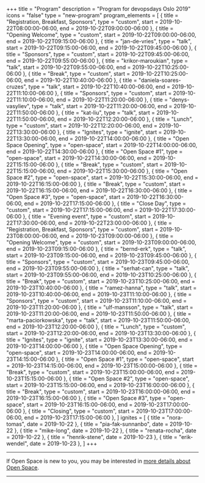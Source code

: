 +++
title = "Program"
description = "Program for devopsdays Oslo 2019"
icons = "false"
type = "new-program"
program_elements = [
    { title = "Registration, Breakfast, Sponsors", type = "custom", start = 2019-10-22T08:00:00-06:00, end = 2019-10-22T09:00:00-06:00 },
    { title = "Opening Welcome", type = "custom", start = 2019-10-22T09:00:00-06:00, end = 2019-10-22T09:15:00-06:00 },
    { title = "jan-de-vries", type = "talk", start = 2019-10-22T09:15:00-06:00, end = 2019-10-22T09:45:00-06:00 },
    { title = "Sponsors", type = "custom", start = 2019-10-22T09:45:00-06:00, end = 2019-10-22T09:55:00-06:00 },
    { title = "krikor-maroukian", type = "talk", start = 2019-10-22T09:55:00-06:00, end = 2019-10-22T10:25:00-06:00 },
    { title = "Break", type = "custom", start = 2019-10-22T10:25:00-06:00, end = 2019-10-22T10:40:00-06:00 },
    { title = "daniela-soares-cruzes", type = "talk", start = 2019-10-22T10:40:00-06:00, end = 2019-10-22T11:10:00-06:00 },
    { title = "Sponsors", type = "custom", start = 2019-10-22T11:10:00-06:00, end = 2019-10-22T11:20:00-06:00 },
    { title = "denys-vasyliev", type = "talk", start = 2019-10-22T11:20:00-06:00, end = 2019-10-22T11:50:00-06:00 },
    { title = "kat-liu", type = "talk", start = 2019-10-22T11:50:00-06:00, end = 2019-10-22T12:20:00-06:00 },
    { title = "Lunch", type = "custom", start = 2019-10-22T12:20:00-06:00, end = 2019-10-22T13:30:00-06:00 },
    { title = "Ignites", type = "ignite", start = 2019-10-22T13:30:00-06:00, end = 2019-10-22T14:00:00-06:00 },
    { title = "Open Space Opening", type = "open-space", start = 2019-10-22T14:00:00-06:00, end = 2019-10-22T14:30:00-06:00 },
    { title = "Open Space #1", type = "open-space", start = 2019-10-22T14:30:00-06:00, end = 2019-10-22T15:15:00-06:00 },
    { title = "Break", type = "custom", start = 2019-10-22T15:15:00-06:00, end = 2019-10-22T15:30:00-06:00 },
    { title = "Open Space #2", type = "open-space", start = 2019-10-22T15:30:00-06:00, end = 2019-10-22T16:15:00-06:00 },
    { title = "Break", type = "custom", start = 2019-10-22T16:15:00-06:00, end = 2019-10-22T16:30:00-06:00 },
    { title = "Open Space #3", type = "open-space", start = 2019-10-22T16:30:00-06:00, end = 2019-10-22T17:15:00-06:00 },
    { title = "Close Day", type = "custom", start = 2019-10-22T17:15:00-06:00, end = 2019-10-22T17:30:00-06:00 },
    { title = "Evening event", type = "custom", start = 2019-10-22T17:30:00-06:00, end = 2019-10-22T23:00:00-06:00 },
    { title = "Registration, Breakfast, Sponsors", type = "custom", start = 2019-10-23T08:00:00-06:00, end = 2019-10-23T09:00:00-06:00 },
    { title = "Opening Welcome", type = "custom", start = 2019-10-23T09:00:00-06:00, end = 2019-10-23T09:15:00-06:00 },
    { title = "bernd-erk", type = "talk", start = 2019-10-23T09:15:00-06:00, end = 2019-10-23T09:45:00-06:00 },
    { title = "Sponsors", type = "custom", start = 2019-10-23T09:45:00-06:00, end = 2019-10-23T09:55:00-06:00 },
    { title = "serhat-can", type = "talk", start = 2019-10-23T09:55:00-06:00, end = 2019-10-23T10:25:00-06:00 },
    { title = "Break", type = "custom", start = 2019-10-23T10:25:00-06:00, end = 2019-10-23T10:40:00-06:00 },
    { title = "ramez-hanna", type = "talk", start = 2019-10-23T10:40:00-06:00, end = 2019-10-23T11:10:00-06:00 },
    { title = "Sponsors", type = "custom", start = 2019-10-23T11:10:00-06:00, end = 2019-10-23T11:20:00-06:00 },
    { title = "ulf-mansson", type = "talk", start = 2019-10-23T11:20:00-06:00, end = 2019-10-23T11:50:00-06:00 },
    { title = "marta-paciorkowska", type = "talk", start = 2019-10-23T11:50:00-06:00, end = 2019-10-23T12:20:00-06:00 },
    { title = "Lunch", type = "custom", start = 2019-10-23T12:20:00-06:00, end = 2019-10-23T13:30:00-06:00 },
    { title = "Ignites", type = "ignite", start = 2019-10-23T13:30:00-06:00, end = 2019-10-23T14:00:00-06:00 },
    { title = "Open Space Opening", type = "open-space", start = 2019-10-23T14:00:00-06:00, end = 2019-10-23T14:15:00-06:00 },
    { title = "Open Space #1", type = "open-space", start = 2019-10-23T14:15:00-06:00, end = 2019-10-23T15:00:00-06:00 },
    { title = "Break", type = "custom", start = 2019-10-23T15:00:00-06:00, end = 2019-10-23T15:15:00-06:00 },
    { title = "Open Space #2", type = "open-space", start = 2019-10-23T15:15:00-06:00, end = 2019-10-23T16:00:00-06:00 },
    { title = "Break", type = "custom", start = 2019-10-23T16:00:00-06:00, end = 2019-10-23T16:15:00-06:00 },
    { title = "Open Space #3", type = "open-space", start = 2019-10-23T16:15:00-06:00, end = 2019-10-23T17:00:00-06:00 },
    { title = "Closing", type = "custom", start = 2019-10-23T17:00:00-06:00, end = 2019-10-23T17:15:00-06:00 },
]
ignites = [
    { title = "nora-tomas", date = 2019-10-22 },
    { title = "pia-fak-sunnanbo", date = 2019-10-22 },
    { title = "mike-long", date = 2019-10-22 },
    { title = "renata-rocha", date = 2019-10-22 },
    { title = "henrik-stene", date = 2019-10-23 },
    { title = "erik-wendel", date = 2019-10-23 },
]
+++
<div class = "row">
  <div class = "col">
    <hr />
    If Open Space is new to you, you may be interested in <a href="/pages/open-space-format">more details about Open Space</a>.
    <hr />
  </div>
</div>
